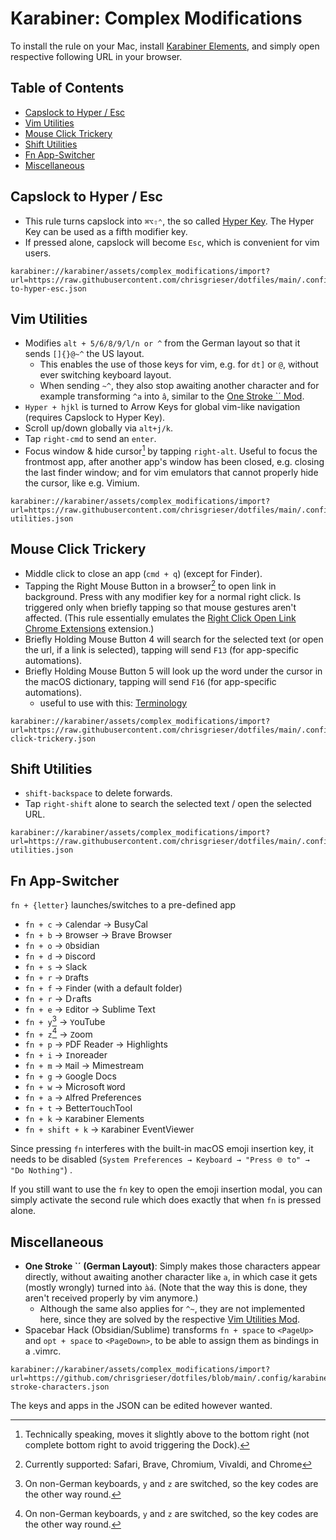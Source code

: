 # Karabiner: Complex Modifications

To install the rule on your Mac, install [Karabiner Elements](https://karabiner-elements.pqrs.org/), and simply open respective following URL in your browser.

## Table of Contents
<!-- MarkdownTOC -->

- [Capslock to Hyper / Esc](#capslock-to-hyper--esc)
- [Vim Utilities](#vim-utilities)
- [Mouse Click Trickery](#mouse-click-trickery)
- [Shift Utilities](#shift-utilities)
- [Fn App-Switcher](#fn-app-switcher)
- [Miscellaneous](#miscellaneous)

<!-- /MarkdownTOC -->

## Capslock to Hyper / Esc
- This rule turns capslock into `⌘⌥⇧⌃`, the so called [Hyper Key](https://holmberg.io/hyper-key/). The Hyper Key can be used as a fifth modifier key.
- If pressed alone, capslock will become `Esc`, which is convenient for vim users. 

```text
karabiner://karabiner/assets/complex_modifications/import?url=https://raw.githubusercontent.com/chrisgrieser/dotfiles/main/.config/karabiner/assets/complex_modifications/capslock-to-hyper-esc.json
```

## Vim Utilities
- Modifies `alt + 5/6/8/9/l/n or ^` from the German layout so that it sends `[]{}@~^` the US layout. 
	- This enables the use of those keys for vim, e.g. for `dt]` or `@`, without ever switching keyboard layout. 
	- When sending `~^`, they also stop awaiting another character and for example transforming `^a` into `â`, similar to the [One Stroke \`´ Mod](#miscellaneous).
- `Hyper + hjkl` is turned to Arrow Keys for global vim-like navigation (requires Capslock to Hyper Key).
- Scroll up/down globally via `alt+j/k`.
- Tap `right-cmd` to send an `enter`.
- Focus window & hide cursor[^2] by tapping `right-alt`. Useful to focus the frontmost app, after another app's window has been closed, e.g. closing the last finder window; and for vim emulators that cannot properly hide the cursor, like e.g. Vimium.

```text
karabiner://karabiner/assets/complex_modifications/import?url=https://raw.githubusercontent.com/chrisgrieser/dotfiles/main/.config/karabiner/assets/complex_modifications/vim-utilities.json
```

## Mouse Click Trickery
- Middle click to close an app (`cmd + q`) (except for Finder).
- Tapping the Right Mouse Button in a browser[^3] to open link in background. Press with any modifier key for a normal right click. Is triggered only when briefly tapping so that mouse gestures aren't affected. (This rule essentially emulates the [Right Click Open Link Chrome Extensions](https://chrome.google.com/webstore/detail/right-click-opens-link-ne/mhjkeimpgjokbjmioglhlngefbddppnn) extension.)
- Briefly Holding Mouse Button 4 will search for the selected text (or open the url, if a link is selected), tapping will send `F13` (for app-specific automations).
- Briefly Holding Mouse Button 5 will look up the word under the cursor in the macOS dictionary, tapping will send `F16` (for app-specific automations).
	- useful to use with this: [Terminology](https://agiletortoise.com/terminology/) 

```text
karabiner://karabiner/assets/complex_modifications/import?url=https://raw.githubusercontent.com/chrisgrieser/dotfiles/main/.config/karabiner/assets/complex_modifications/mouse-click-trickery.json
```

## Shift Utilities
- `shift-backspace` to delete forwards. 
- Tap `right-shift` alone to search the selected text / open the selected URL.

```text
karabiner://karabiner/assets/complex_modifications/import?url=https://raw.githubusercontent.com/chrisgrieser/dotfiles/main/.config/karabiner/assets/complex_modifications/shift-utilities.json
```

## Fn App-Switcher
`fn + {letter}` launches/switches to a pre-defined app
- `fn + c` → `C`alendar → BusyCal
- `fn + b` → `B`rowser → Brave Browser
- `fn + o` → `O`bsidian
- `fn + d` → `D`iscord
- `fn + s` → `S`lack
- `fn + r` → `D`rafts
- `fn + f` → `F`inder (with a default folder)
- `fn + r` → D`r`afts
- `fn + e` → `E`ditor → Sublime Text
- `fn + y`[^1] → `Y`ouTube
- `fn + z`[^1] → `Z`oom
- `fn + p` → `P`DF Reader → Highlights
- `fn + i` → `I`noreader
- `fn + m` → `M`ail → Mimestream
- `fn + g` → `G`oogle Docs
- `fn + w` → Microsoft `W`ord
- `fn + a` → `A`lfred Preferences
- `fn + t` → Better`T`ouchTool
- `fn + k` → `K`arabiner Elements
- `fn + shift + k` → `K`arabiner EventViewer

Since pressing `fn` interferes with the built-in macOS emoji insertion key, it needs to be disabled (`System Preferences → Keyboard → "Press 🌐 to" → "Do Nothing"`) . 

If you still want to use the `fn` key to open the emoji insertion modal, you can simply activate the second rule which does exactly that when `fn` is pressed alone.

## Miscellaneous
- **One Stroke \`´ (German Layout)**: Simply makes those characters appear directly, without awaiting another character like `a`, in which case it gets (mostly wrongly) turned into `àá`. (Note that the way this is done, they aren't received properly by vim anymore.)
	- Although the same also applies for `^~`, they are not implemented here, since they are solved by the respective [Vim Utilities Mod](#vim-utilities).
- Spacebar Hack (Obsidian/Sublime) transforms `fn + space` to `<PageUp>` and `opt + space` to `<PageDown>`, to be able to assign them as bindings in a .vimrc.

```text
karabiner://karabiner/assets/complex_modifications/import?url=https://github.com/chrisgrieser/dotfiles/blob/main/.config/karabiner/assets/complex_modifications/one-stroke-characters.json
```

The keys and apps in the JSON can be edited however wanted.

[^1]: On non-German keyboards, `y` and `z` are switched, so the key codes are the other way round.
[^2]: Technically speaking, moves it slightly above to the bottom right (not complete bottom right to avoid triggering the Dock). 
[^3]: Currently supported: Safari, Brave, Chromium, Vivaldi, and Chrome
